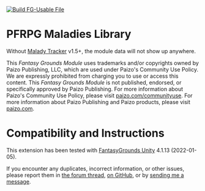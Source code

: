 [![Build FG-Usable File](https://github.com/bmos/FG-PFRPG-Maladies-Library/actions/workflows/create-mod.yml/badge.svg)](https://github.com/bmos/FG-PFRPG-Maladies-Library/actions/workflows/create-mod.yml)

# PFRPG Maladies Library 
Without [Malady Tracker](https://github.com/bmos/FG-PFRPG-Malady-Tracker) v1.5+, the module data will not show up anywhere.

This _Fantasy Grounds Module_ uses trademarks and/or copyrights owned by Paizo Publishing, LLC, which are used under Paizo's Community Use Policy. We are expressly prohibited from charging you to use or access this content. This _Fantasy Grounds Module_ is not published, endorsed, or specifically approved by Paizo Publishing. For more information about Paizo's Community Use Policy, please visit [paizo.com/communityuse](paizo.com/communityuse). For more information about Paizo Publishing and Paizo products, please visit [paizo.com](paizo.com).

# Compatibility and Instructions
This extension has been tested with [FantasyGrounds Unity](https://www.fantasygrounds.com/home/FantasyGroundsUnity.php) 4.1.13 (2022-01-05).

If you encounter any duplicates, incorrect information, or other issues, please report them in [the forum thread](https://www.fantasygrounds.com/forums/showthread.php?60290-PFRPG-Disease-Tracker-Extension), [on GitHub](https://github.com/bmos/FG-PFRPG-Maladies-Library/issues), or by [sending me a message](https://www.fantasygrounds.com/forums/private.php?do=newpm&u=194283).
